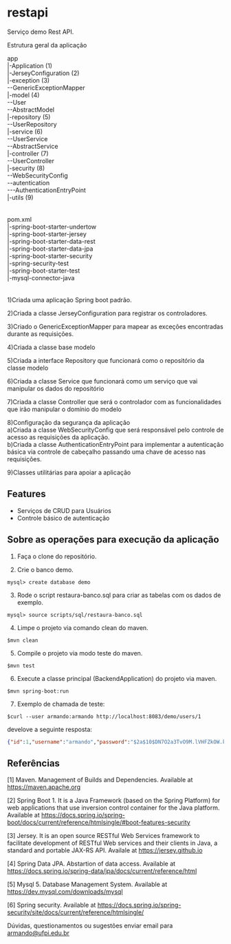 # restapi
Serviço demo Rest API. 

Estrutura geral da aplicação

app <br/>
|-Application (1) <br/>
|-JerseyConfiguration (2) <br/>
|-exception (3) <br/>
	--GenericExceptionMapper <br/>
|-model (4) <br/>
	--User <br/>
	--AbstractModel <br/>
|-repository (5) <br/>
	--UserRepository <br/>
|-service (6) <br/>
	--UserService <br/>
	--AbstractService <br/>
|-controller (7) <br/>
	--UserController <br/>
|-security (8) <br/>
	--WebSecurityConfig <br/>
	--autentication <br/>
		---AuthenticationEntryPoint <br/>
|-utils (9) <br/>
<br/>
<br>
pom.xml <br/> 
|-spring-boot-starter-undertow <br/>
|-spring-boot-starter-jersey <br/>
|-spring-boot-starter-data-rest <br/>
|-spring-boot-starter-data-jpa <br/>
|-spring-boot-starter-security <br/>
|-spring-security-test <br/>
|-spring-boot-starter-test <br/>
|-mysql-connector-java <br/>
<br/>
<br/>
1)Criada uma aplicação Spring boot padrão.

2)Criada a classe JerseyConfiguration para registrar os controladores.

3)Criado o GenericExceptionMapper para mapear as exceções encontradas durante as requisições.

4)Criada a classe base modelo

5)Criada a interface Repository que funcionará como o repositório da classe modelo

6)Criada a classe Service que funcionará como um serviço que vai manipular os dados do repositório

7)Criada a classe Controller que será o controlador com as funcionalidades que irão manipular o domínio do modelo

8)Configuração da segurança da aplicação <br/>
a)Criada a classe WebSecurityConfig que será responsável pelo controle de acesso as requisições da aplicação. <br/>
b)Criada a classe AuthenticationEntryPoint para implementar a autenticação básica via controle de cabeçalho passando uma chave de acesso nas requisições. <br/>

9)Classes utilitárias para apoiar a aplicação

Features
---

* Serviços de CRUD para Usuários
* Controle básico de autenticação

Sobre as operações para execução da aplicação
---

1. Faça o clone do repositório.

2. Crie o banco demo.
```
mysql> create database demo
```

3. Rode o script restaura-banco.sql para criar as tabelas com os dados de exemplo.
```
mysql> source scripts/sql/restaura-banco.sql
```

4. Limpe o projeto via comando clean do maven.
```
$mvn clean
```

5. Compile o projeto via modo teste do maven. 
```
$mvn test
```

6. Execute a classe principal (BackendApplication) do projeto via maven. 
```
$mvn spring-boot:run
```

7. Exemplo de chamada de teste:
```
$curl --user armando:armando http://localhost:8083/demo/users/1
```

develove a seguinte resposta:

```json
{"id":1,"username":"armando","password":"$2a$10$DN7O2a3TvO9M.lVHFZkOW.k395HX.OLNYE3dq2uXZ92P/2YwyXVM6","enabled":true,"email":"armando@ufpi.edu.br","latitude":0.0,"longitude":0.0,"roles":[{"nome":"ROLE_ADMIN","authority":"ROLE_ADMIN"}],"name":"Armando Soares Sousa","amountOfFriends":1,"authorities":[{"nome":"ROLE_ADMIN","authority":"ROLE_ADMIN"}],"accountNonExpired":true,"accountNonLocked":true,"credentialsNonExpired":true}
```

Referências
---

[1] Maven. Management of Builds and Dependencies. Available at https://maven.apache.org

[2] Spring Boot 1. It is a Java Framework (based on the Spring Platform) for web applications that use inversion control container for the Java platform. Available at https://docs.spring.io/spring-boot/docs/current/reference/htmlsingle/#boot-features-security

[3] Jersey. It is an open source RESTful Web Services framework to facilitate development of RESTful Web services and their clients in Java, a standard and portable JAX-RS API. Availale at https://jersey.github.io 

[4] Spring Data JPA. Abstartion of data access. Available at https://docs.spring.io/spring-data/jpa/docs/current/reference/html

[5] Mysql 5. Database Management System. Available at https://dev.mysql.com/downloads/mysql

[6] Spring security. Available at https://docs.spring.io/spring-security/site/docs/current/reference/htmlsingle/

Dúvidas, questionamentos ou sugestões enviar email para armando@ufpi.edu.br
